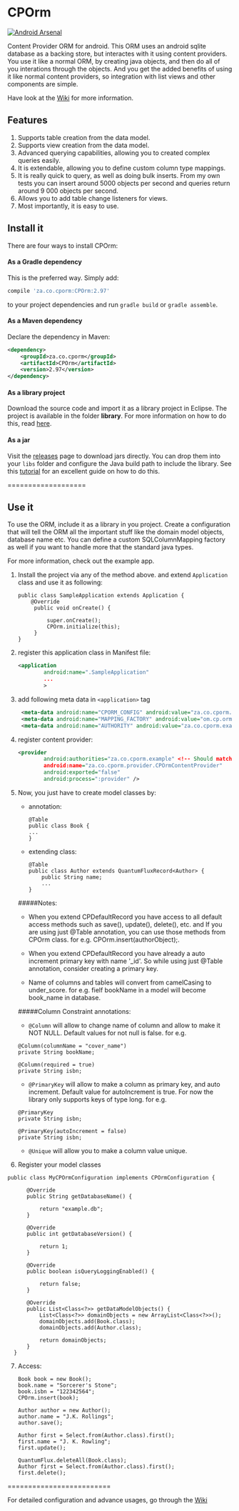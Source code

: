 # CPOrm

[![Android Arsenal](https://img.shields.io/badge/Android%20Arsenal-CPOrm-green.svg?style=flat)](https://android-arsenal.com/details/1/2676)

Content Provider ORM for android.  This ORM uses an android sqlite database as a backing store, but interactes with it using  content providers.  You use it like a normal ORM, by creating java objects, and then do all of you interations through the objects. And you get the added benefits of using it like normal content providers, so integration with list views and other components are simple.

Have look at the [Wiki](https://github.com/Wackymax/CPOrm/wiki) for more information.

## Features
1. Supports table creation from the data model.
2. Supports view creation from the data model.
3. Advanced querying capabilities, allowing you to created complex queries easily.
4. It is extendable, allowing you to define custom column type mappings.
5. It is really quick to query, as well as doing bulk inserts. From my own tests you can insert around 5000 objects per second and queries return around 9 000 objects per second.
6. Allows you to add table change listeners for views.
7. Most importantly, it is easy to use.

## Install it

There are four ways to install CPOrm:

#### As a Gradle dependency

This is the preferred way. Simply add:

```groovy
compile 'za.co.cporm:CPOrm:2.97'
```

to your project dependencies and run `gradle build` or `gradle assemble`.

#### As a Maven dependency

Declare the dependency in Maven:

```xml
<dependency>
    <groupId>za.co.cporm</groupId>
    <artifactId>CPOrm</artifactId>
    <version>2.97</version>
</dependency>
```

#### As a library project

Download the source code and import it as a library project in Eclipse. The project is available in the folder **library**. For more information on how to do this, read [here](http://developer.android.com/tools/projects/index.html#LibraryProjects).

#### As a jar

Visit the [releases](https://github.com/Wackymax/CPOrm/releases) page to download jars directly. You can drop them into your `libs` folder and configure the Java build path to include the library. See this [tutorial](http://www.vogella.com/tutorials/AndroidLibraryProjects/article.html) for an excellent guide on how to do this.

===================

## Use it
To use the ORM, include it as a library in you project. Create a configuration that will tell the ORM all the important stuff like the domain model objects, database name etc. You can define a custom SQLColumnMapping factory as well if you want to handle more that the standard java types. 

For more information, check out the example app.

1. Install the project via any of the method above. and extend `Application` class and use it as following:
  
   ```
   public class SampleApplication extends Application {
       @Override
        public void onCreate() {
    
            super.onCreate();
            CPOrm.initialize(this);
        }
   }
   ```
   
2. register this application class in Manifest file:
   
   ```xml
   <application
           android:name=".SampleApplication"
           ...
           >
   ```
   
   
3. add following meta data in `<application>` tag
   
   ```xml
    <meta-data android:name="CPORM_CONFIG" android:value="za.co.cporm.example.model.MyCPOrmConfiguration" />
    <meta-data android:name="MAPPING_FACTORY" android:value="om.cp.orm.example.MyMappingFactory" /><!-- This is optional-->
    <meta-data android:name="AUTHORITY" android:value="za.co.cporm.example" /> <!-- Should match provider-->
   ```
   
   
4. register content provider:
    
    ```xml
    <provider
            android:authorities="za.co.cporm.example" <!-- Should match the Authority Meta Tag-->
            android:name="za.co.cporm.provider.CPOrmContentProvider"
            android:exported="false"
            android:process=":provider" />
    ```
    
5. Now, you just have to create model classes by:
    * annotation:
        
        ```
        @Table
        public class Book {
        ...
        }
        ```
    
    * extending class:
        
        ```
        @Table
        public class Author extends QuantumFluxRecord<Author> {
            public String name;
            ...
        }
        ```
        
    #####Notes:

    * When you extend CPDefaultRecord you have access to all default access methods such as save(), update(), delete(), etc. and If you are using just @Table annotation, you can use those methods from CPOrm class. for e.g. CPOrm.insert(authorObject);.
    
    * When you extend CPDefaultRecord you have already a auto increment primary key with name '_id'. So while using just @Table annotation, consider creating a primary key.
    
    * Name of columns and tables will convert from camelCasing to under_score. for e.g. fielf bookName in a model will become book_name in database.
    
    #####Column Constraint annotations:

    * `@Column` will allow to change name of column and allow to make it NOT NULL. Default values for not null is false. for e.g. 
    
    ```
    @Column(columnName = "cover_name")
    private String bookName;
    ``` 
    
    ```
    @Column(required = true)
    private String isbn;
    ```
    
    * `@PrimaryKey` will allow to make a column as primary key, and auto increment. Default value for autoIncrement is true.  For now the library only supports keys of type long. for e.g. 
    
    ```
    @PrimaryKey
    private String isbn;
    ```
    
    ```
    @PrimaryKey(autoIncrement = false)
    private String isbn;
    ```
    
    * `@Unique` will allow you to make a column value unique.

6. Register your model classes
  ```
  public class MyCPOrmConfiguration implements CPOrmConfiguration {

        @Override
        public String getDatabaseName() {
    
            return "example.db";
        }
    
        @Override
        public int getDatabaseVersion() {
    
            return 1;
        }
    
        @Override
        public boolean isQueryLoggingEnabled() {
    
            return false;
        }
    
        @Override
        public List<Class<?>> getDataModelObjects() {
            List<Class<?>> domainObjects = new ArrayList<Class<?>>();
            domainObjects.add(Book.class);
            domainObjects.add(Author.class);
    
            return domainObjects;
        }
    }
  ```
7. Access:
    
    ```
    Book book = new Book();
    book.name = "Sorcerer's Stone";
    book.isbn = "122342564";
    CPOrm.insert(book);
    ```
    
    ```
    Author author = new Author();
    author.name = "J.K. Rollings";
    author.save();
    ```
    
    ```
    Author first = Select.from(Author.class).first();
    first.name = "J. K. Rowling";
    first.update();
    ```
    
    ```
    QuantumFlux.deleteAll(Book.class);
    Author first = Select.from(Author.class).first();
    first.delete();
    ```

=========================

For detailed configuration and advance usages, go through the [Wiki](https://github.com/Wackymax/CPOrm/wiki)
